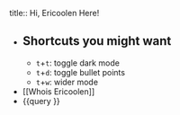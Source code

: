 title:: Hi, Ericoolen Here!

- ## Shortcuts you might want
	- `t`+`t`: toggle dark mode
	- `t`+`d`: toggle bullet points
	- `t`+`w`: wider mode
- [[Whois Ericoolen]]
- {{query }}